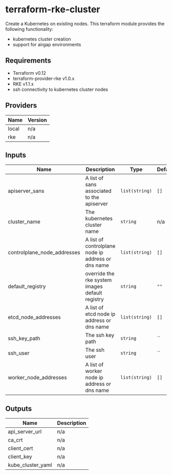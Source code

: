 # terraform-rke-cluster
Create a Kubernetes on existing nodes. This terraform module provides the following functionality:

* kubernetes cluster creation
* support for airgap environments


## Requirements

* Terraform v0.12
* terraform-provider-rke v1.0.x
* RKE v1.1.x
* ssh connectivity to kubernetes cluster nodes



## Providers

| Name | Version |
|------|---------|
| local | n/a |
| rke | n/a |

## Inputs

| Name | Description | Type | Default | Required |
|------|-------------|------|---------|:--------:|
| apiserver\_sans | A list of sans associated to the apiserver | `list(string)` | `[]` | no |
| cluster\_name | The kubernetes cluster name | `string` | n/a | yes |
| controlplane\_node\_addresses | A list of controlplane node ip address or dns name | `list(string)` | `[]` | no |
| default\_registry | override the rke system images default registry | `string` | `""` | no |
| etcd\_node\_addresses | A list of etcd node ip address or dns name | `list(string)` | `[]` | no |
| ssh\_key\_path | The ssh key path | `string` | `` | yes |
| ssh\_user | The ssh user | `string` | `` | yes |
| worker\_node\_addresses | A list of worker node ip address or dns name | `list(string)` | `[]` | no |

## Outputs

| Name | Description |
|------|-------------|
| api\_server\_url | n/a |
| ca\_crt | n/a |
| client\_cert | n/a |
| client\_key | n/a |
| kube\_cluster\_yaml | n/a |

